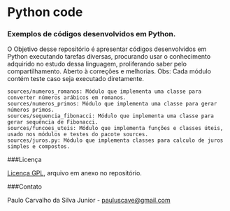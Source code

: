 # Python code
### Exemplos de códigos desenvolvidos em Python.

O Objetivo desse repositório é apresentar códigos desenvolvidos em Python executando tarefas diversas, procurando usar o conhecimento adquirido no estudo dessa linguagem, proliferando saber pelo compartilhamento. Aberto à correções e melhorias. Obs: Cada módulo contém teste caso seja executado diretamente.

```
sources/numeros_romanos: Módulo que implementa uma classe para converter números arábicos em romanos.
sources/numeros_primos: Módulo que implementa uma classe para gerar números primos.
sources/sequencia_fibonacci: Módulo que implementa uma classe para gerar sequência de Fibonacci.
sources/funcoes_uteis: Módulo que implementa funções e classes úteis, usado nos módulos e testes do pacote sources.
sources/juros.py: Módulo que implementa classes para calculo de juros simples e compostos.
```

###Licença

[Licença GPL](https://github.com/paulocsilvajr/python-code/blob/master/license_gpl.txt), arquivo em anexo no repositório.

###Contato

Paulo Carvalho da Silva Junior - pauluscave@gmail.com
